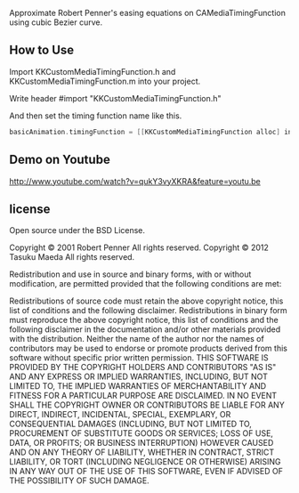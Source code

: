 Approximate Robert Penner's easing equations on CAMediaTimingFunction using cubic Bezier curve.

## How to Use

Import KKCustomMediaTimingFunction.h and KKCustomMediaTimingFunction.m into your project.

Write header #import "KKCustomMediaTimingFunction.h"

And then set the timing function name like this.

```objective-c
basicAnimation.timingFunction = [[KKCustomMediaTimingFunction alloc] initWithEasingCurve:KKCMTFEasingCurveEaseInOutExpo];
```


## Demo on Youtube

http://www.youtube.com/watch?v=qukY3vyXKRA&feature=youtu.be


## license


Open source under the BSD License. 

Copyright © 2001 Robert Penner
All rights reserved.
Copyright © 2012 Tasuku Maeda
All rights reserved.

Redistribution and use in source and binary forms, with or without modification, are permitted provided that the following conditions are met:

Redistributions of source code must retain the above copyright notice, this list of conditions and the following disclaimer.
Redistributions in binary form must reproduce the above copyright notice, this list of conditions and the following disclaimer in the documentation and/or other materials provided with the distribution.
Neither the name of the author nor the names of contributors may be used to endorse or promote products derived from this software without specific prior written permission.
THIS SOFTWARE IS PROVIDED BY THE COPYRIGHT HOLDERS AND CONTRIBUTORS "AS IS" AND ANY EXPRESS OR IMPLIED WARRANTIES, INCLUDING, BUT NOT LIMITED TO, THE IMPLIED WARRANTIES OF MERCHANTABILITY AND FITNESS FOR A PARTICULAR PURPOSE ARE DISCLAIMED. IN NO EVENT SHALL THE COPYRIGHT OWNER OR CONTRIBUTORS BE LIABLE FOR ANY DIRECT, INDIRECT, INCIDENTAL, SPECIAL, EXEMPLARY, OR CONSEQUENTIAL DAMAGES (INCLUDING, BUT NOT LIMITED TO, PROCUREMENT OF SUBSTITUTE GOODS OR SERVICES; LOSS OF USE, DATA, OR PROFITS; OR BUSINESS INTERRUPTION) HOWEVER CAUSED AND ON ANY THEORY OF LIABILITY, WHETHER IN CONTRACT, STRICT LIABILITY, OR TORT (INCLUDING NEGLIGENCE OR OTHERWISE) ARISING IN ANY WAY OUT OF THE USE OF THIS SOFTWARE, EVEN IF ADVISED OF THE POSSIBILITY OF SUCH DAMAGE.
